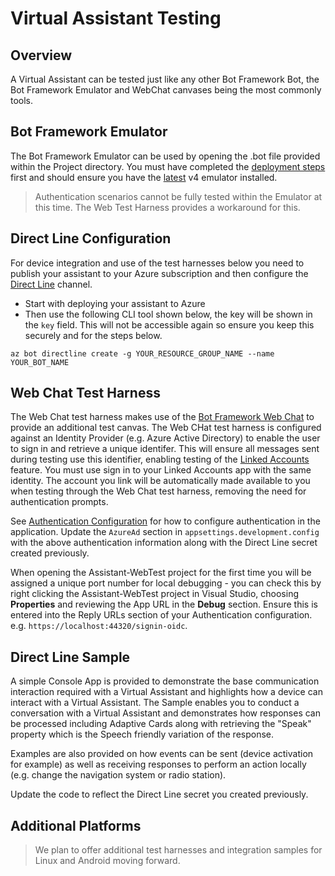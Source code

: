 # Virtual Assistant Testing

## Overview

A Virtual Assistant can be tested just like any other Bot Framework Bot, the Bot Framework Emulator and WebChat canvases being the most commonly tools. 

## Bot Framework Emulator

The Bot Framework Emulator can be used by opening the .bot file provided within the Project directory. You must have completed the [deployment steps](./virtualassistant-createvirtualassistant.md) first and should ensure you have the [latest](https://github.com/Microsoft/BotFramework-Emulator/releases
) v4 emulator installed.

> Authentication scenarios cannot be fully tested within the Emulator at this time. The Web Test Harness provides a workaround for this.

## Direct Line Configuration

For device integration and use of the test harnesses below you need to publish your assistant to your Azure subscription and then configure the [Direct Line](https://docs.microsoft.com/en-us/azure/bot-service/bot-service-channel-connect-directline?view=azure-bot-service-3.0) channel.

- Start with deploying your assistant to Azure
- Then use the following CLI tool shown below, the key will be shown in the `key` field. This will not be accessible again so ensure you keep this securely and for the steps below.

```shell
az bot directline create -g YOUR_RESOURCE_GROUP_NAME --name YOUR_BOT_NAME
```

## Web Chat Test Harness

The Web Chat test harness makes use of the [Bot Framework Web Chat](https://github.com/Microsoft/BotFramework-WebChat) to provide an additional test canvas. 
The Web CHat test harness is configured against an Identity Provider (e.g. Azure Active Directory) to enable the user to sign in and retrieve a unique identifer. 
This will ensure all messages sent during testing use this identifier, enabling testing of the [Linked Accounts](./virtualassistant-linkedaccounts) feature.
You must use sign in to your Linked Accounts app with the same identity. 
The account you link will be automatically made available to you when testing through the Web Chat test harness, removing the need for authentication prompts.

See [Authentication Configuration](./virtualassistant-linkedaccounts#authentication-configuration) for how to configure authentication in the application. 
Update the `AzureAd` section in `appsettings.development.config` with the above authentication information along with the Direct Line secret created previously.

When opening the Assistant-WebTest project for the first time you will be assigned a unique port number for local debugging - you can check this by right clicking the Assistant-WebTest project in Visual Studio, choosing **Properties** and reviewing the App URL in the **Debug** section. 
Ensure this is entered into the Reply URLs section of your Authentication configuration. e.g. `https://localhost:44320/signin-oidc`.

## Direct Line Sample

A simple Console App is provided to demonstrate the base communication interaction required with a Virtual Assistant and highlights how a device can interact with a Virtual Assistant. The Sample enables you to conduct a conversation with a Virtual Assistant and demonstrates how responses can be processed including Adaptive Cards along with retrieving the "Speak" property which is the Speech friendly variation of the response.

Examples are also provided on how events can be sent (device activation for example) as well as receiving responses to perform an action locally (e.g. change the navigation system or radio station).

Update the code to reflect the Direct Line secret you created previously.

## Additional Platforms

> We plan to offer additional test harnesses and integration samples for Linux and Android moving forward.